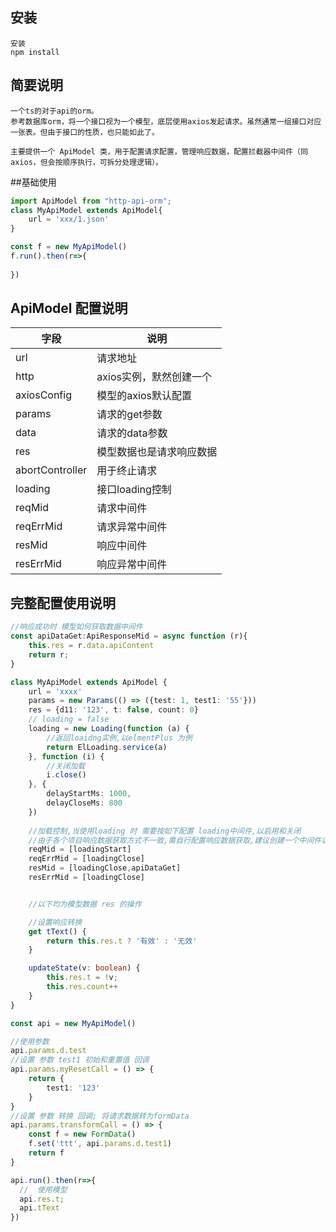 ## 安装

``` 
安装
npm install
```

## 简要说明

```text
一个ts的对于api的orm。
参考数据库orm，将一个接口视为一个模型，底层使用axios发起请求。虽然通常一组接口对应一张表。但由于接口的性质，也只能如此了。

主要提供一个 ApiModel 类，用于配置请求配置，管理响应数据，配置拦截器中间件（同axios，但会按顺序执行，可拆分处理逻辑）。

```

##基础使用
```typescript
import ApiModel from "http-api-orm";
class MyApiModel extends ApiModel{
    url = 'xxx/1.json'
}

const f = new MyApiModel()
f.run().then(r=>{
    
})
```

## ApiModel 配置说明
|  字段   | 说明  |
|  ----  | ----  |
| url  | 请求地址 |
| http  | axios实例，默然创建一个 |
| axiosConfig  | 模型的axios默认配置 |
| params  | 请求的get参数 |
| data  | 请求的data参数 |
| res  | 模型数据也是请求响应数据 |
| abortController  | 用于终止请求 |
| loading  | 接口loading控制 |
| reqMid  | 请求中间件 |
| reqErrMid  | 请求异常中间件 |
| resMid  | 响应中间件 |
| resErrMid  | 响应异常中间件 |



## 完整配置使用说明
```typescript
//响应成功时 模型如何获取数据中间件
const apiDataGet:ApiResponseMid = async function (r){
    this.res = r.data.apiContent
    return r;
}

class MyApiModel extends ApiModel {
    url = 'xxxx'
    params = new Params(() => ({test: 1, test1: '55'}))
    res = {d11: '123', t: false, count: 0}
    // loading = false
    loading = new Loading(function (a) {
        //返回loaidng实例,以elmentPlus 为例
        return ElLoading.service(a)
    }, function (i) {
        //关闭加载
        i.close()
    }, {
        delayStartMs: 1000,
        delayCloseMs: 800
    })
    
    //加载控制,当使用loading 时 需要按如下配置 loading中间件,以启用和关闭
    //由于各个项目响应数据获取方式不一致,需自行配置响应数据获取,建议创建一个中间件以处理
    reqMid = [loadingStart]
    reqErrMid = [loadingClose]
    resMid = [loadingClose,apiDataGet]
    resErrMid = [loadingClose]


    //以下均为模型数据 res 的操作

    //设置响应转换
    get tText() {
        return this.res.t ? '有效' : '无效'
    }

    updateState(v: boolean) {
        this.res.t = !v;
        this.res.count++
    }
}

const api = new MyApiModel()

//使用参数
api.params.d.test
//设置 参数 test1 初始和重置值 回调
api.params.myResetCall = () => {
    return {
        test1: '123'
    }
}
//设置 参数 转换 回调; 将请求数据转为formData
api.params.transformCall = () => {
    const f = new FormData()
    f.set('ttt', api.params.d.test1)
    return f
}

api.run().then(r=>{
  //  使用模型
  api.res.t;
  api.tText
})
```


